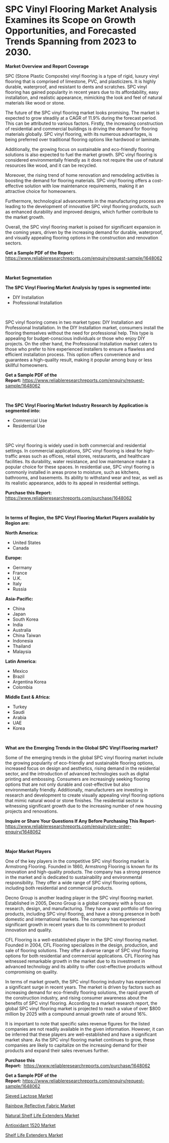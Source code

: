 <p><h1>SPC Vinyl Flooring Market Analysis Examines its Scope on Growth Opportunities, and Forecasted Trends Spanning from 2023 to 2030.</h1></p><p><strong>Market Overview and Report Coverage</strong></p>
<p><p>SPC (Stone Plastic Composite) vinyl flooring is a type of rigid, luxury vinyl flooring that is comprised of limestone, PVC, and plasticizers. It is highly durable, waterproof, and resistant to dents and scratches. SPC vinyl flooring has gained popularity in recent years due to its affordability, easy installation, and realistic appearance, mimicking the look and feel of natural materials like wood or stone.</p><p>The future of the SPC vinyl flooring market looks promising. The market is expected to grow steadily at a CAGR of 11.9% during the forecast period. This can be attributed to various factors. Firstly, the increasing construction of residential and commercial buildings is driving the demand for flooring materials globally. SPC vinyl flooring, with its numerous advantages, is being preferred over traditional flooring options like hardwood or laminate.</p><p>Additionally, the growing focus on sustainable and eco-friendly flooring solutions is also expected to fuel the market growth. SPC vinyl flooring is considered environmentally friendly as it does not require the use of natural resources like wood, and it can be recycled.</p><p>Moreover, the rising trend of home renovation and remodeling activities is boosting the demand for flooring materials. SPC vinyl flooring offers a cost-effective solution with low maintenance requirements, making it an attractive choice for homeowners.</p><p>Furthermore, technological advancements in the manufacturing process are leading to the development of innovative SPC vinyl flooring products, such as enhanced durability and improved designs, which further contribute to the market growth.</p><p>Overall, the SPC vinyl flooring market is poised for significant expansion in the coming years, driven by the increasing demand for durable, waterproof, and visually appealing flooring options in the construction and renovation sectors.</p></p>
<p><strong>Get a Sample PDF of the Report:</strong> <a href="https://www.reliableresearchreports.com/enquiry/request-sample/1648062">https://www.reliableresearchreports.com/enquiry/request-sample/1648062</a></p>
<p>&nbsp;</p>
<p><strong>Market Segmentation</strong></p>
<p><strong>The SPC Vinyl Flooring Market Analysis by types is segmented into:</strong></p>
<p><ul><li>DIY Installation</li><li>Professional Installation</li></ul></p>
<p>&nbsp;</p>
<p><p>SPC vinyl flooring comes in two market types: DIY Installation and Professional Installation. In the DIY Installation market, consumers install the flooring themselves without the need for professional help. This type is appealing for budget-conscious individuals or those who enjoy DIY projects. On the other hand, the Professional Installation market caters to those who prefer to hire experienced installers to ensure a flawless and efficient installation process. This option offers convenience and guarantees a high-quality result, making it popular among busy or less skillful homeowners.</p></p>
<p><strong>Get a Sample PDF of the Report:</strong>&nbsp;<a href="https://www.reliableresearchreports.com/enquiry/request-sample/1648062">https://www.reliableresearchreports.com/enquiry/request-sample/1648062</a></p>
<p>&nbsp;</p>
<p><strong>The SPC Vinyl Flooring Market Industry Research by Application is segmented into:</strong></p>
<p><ul><li>Commercial Use</li><li>Residential Use</li></ul></p>
<p>&nbsp;</p>
<p><p>SPC vinyl flooring is widely used in both commercial and residential settings. In commercial applications, SPC vinyl flooring is ideal for high-traffic areas such as offices, retail stores, restaurants, and healthcare facilities. Its durability, water resistance, and low maintenance make it a popular choice for these spaces. In residential use, SPC vinyl flooring is commonly installed in areas prone to moisture, such as kitchens, bathrooms, and basements. Its ability to withstand wear and tear, as well as its realistic appearance, adds to its appeal in residential settings.</p></p>
<p><strong>Purchase this Report:</strong>&nbsp; <a href="https://www.reliableresearchreports.com/purchase/1648062">https://www.reliableresearchreports.com/purchase/1648062</a></p>
<p>&nbsp;</p>
<p><strong>In terms of Region, the SPC Vinyl Flooring Market Players available by Region are:</strong></p>
<p>
    <p> <strong> North America: </strong>
        <ul>
            <li>United States</li>
            <li>Canada</li>
        </ul>
        </p> 
    <p> <strong> Europe: </strong>
        <ul>
            <li>Germany</li>
            <li>France</li>
            <li>U.K.</li>
            <li>Italy</li>
            <li>Russia</li>
        </ul>
        </p> 
    <p> <strong> Asia-Pacific: </strong>
        <ul>
            <li>China</li>
            <li>Japan</li>
            <li>South Korea</li>
            <li>India</li>
            <li>Australia</li>
            <li>China Taiwan</li>
            <li>Indonesia</li>
            <li>Thailand</li>
            <li>Malaysia</li>
        </ul>
        </p> 
    <p> <strong> Latin America: </strong>
        <ul>
            <li>Mexico</li>
            <li>Brazil</li>
            <li>Argentina Korea</li>
            <li>Colombia</li>
        </ul>
        </p> 
    <p> <strong> Middle East & Africa: </strong>
        <ul>
            <li>Turkey</li>
            <li>Saudi</li>
            <li>Arabia</li>
            <li>UAE</li>
            <li>Korea</li>
        </ul>
    </p>
    </p>
<p>&nbsp;</p>
<p><strong>What are the Emerging Trends in the Global SPC Vinyl Flooring market?</strong></p>
<p><p>Some of the emerging trends in the global SPC vinyl flooring market include the growing popularity of eco-friendly and sustainable flooring options, increased focus on design and aesthetics, rising demand in the residential sector, and the introduction of advanced technologies such as digital printing and embossing. Consumers are increasingly seeking flooring options that are not only durable and cost-effective but also environmentally friendly. Additionally, manufacturers are investing in research and development to create visually appealing vinyl flooring options that mimic natural wood or stone finishes. The residential sector is witnessing significant growth due to the increasing number of new housing projects and renovations.</p></p>
<p><strong>Inquire or Share Your Questions If Any Before Purchasing This Report</strong>- <a href="https://www.reliableresearchreports.com/enquiry/pre-order-enquiry/1648062">https://www.reliableresearchreports.com/enquiry/pre-order-enquiry/1648062</a></p>
<p>&nbsp;</p>
<p><strong>Major Market Players</strong></p>
<p><p>One of the key players in the competitive SPC vinyl flooring market is Armstrong Flooring. Founded in 1860, Armstrong Flooring is known for its innovation and high-quality products. The company has a strong presence in the market and is dedicated to sustainability and environmental responsibility. They offer a wide range of SPC vinyl flooring options, including both residential and commercial products.</p><p>Decno Group is another leading player in the SPC vinyl flooring market. Established in 2005, Decno Group is a global company with a focus on research, design, and manufacturing. They have a vast portfolio of flooring products, including SPC vinyl flooring, and have a strong presence in both domestic and international markets. The company has experienced significant growth in recent years due to its commitment to product innovation and quality.</p><p>CFL Flooring is a well-established player in the SPC vinyl flooring market. Founded in 2004, CFL Flooring specializes in the design, production, and sale of flooring solutions. They offer a diverse range of SPC vinyl flooring options for both residential and commercial applications. CFL Flooring has witnessed remarkable growth in the market due to its investment in advanced technology and its ability to offer cost-effective products without compromising on quality.</p><p>In terms of market growth, the SPC vinyl flooring industry has experienced a significant surge in recent years. The market is driven by factors such as increasing demand for eco-friendly flooring solutions, the rapid growth of the construction industry, and rising consumer awareness about the benefits of SPC vinyl flooring. According to a market research report, the global SPC vinyl flooring market is projected to reach a value of over $800 million by 2025 with a compound annual growth rate of around 16%.</p><p>It is important to note that specific sales revenue figures for the listed companies are not readily available in the given information. However, it can be inferred that these players are well-established and have a significant market share. As the SPC vinyl flooring market continues to grow, these companies are likely to capitalize on the increasing demand for their products and expand their sales revenues further.</p></p>
<p><strong>Purchase this Report:</strong>&nbsp;&nbsp;<a href="https://www.reliableresearchreports.com/purchase/1648062">https://www.reliableresearchreports.com/purchase/1648062</a></p>
<p></p>
<p><strong>Get a Sample PDF of the Report:</strong>&nbsp;<a href="https://www.reliableresearchreports.com/enquiry/request-sample/1648062">https://www.reliableresearchreports.com/enquiry/request-sample/1648062</a></p>
<p><p><a href="https://github.com/RoccoManning/Market-Research-Report-List-2/blob/main/sieved-lactose-market.md">Sieved Lactose Market</a></p><p><a href="https://github.com/JameTravis/Market-Research-Report-List-2/blob/main/rainbow-reflective-fabric-market.md">Rainbow Reflective Fabric Market</a></p><p><a href="https://github.com/GroverBarry/Market-Research-Report-List-2/blob/main/natural-shelf-life-extenders-market.md">Natural Shelf Life Extenders Market</a></p><p><a href="https://github.com/RichRobinson5/Market-Research-Report-List-2/blob/main/antioxidant-1520-market.md">Antioxidant 1520 Market</a></p><p><a href="https://github.com/NorbertYates/Market-Research-Report-List-2/blob/main/shelf-life-extenders-market.md">Shelf Life Extenders Market</a></p></p>